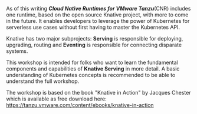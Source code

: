As of this writing ***Cloud Native Runtimes for VMware Tanzu***(CNR) includes one runtime, based on the open source Knative project, with more to come in the future. It enables developers to leverage the power of Kubernetes for serverless use cases without first having to master the Kubernetes API.

Knative has two major subprojects: **Serving** is responsible for deploying, upgrading, routing and **Eventing** is responsible for connecting disparate systems. 

This workshop is intended for folks who want to learn the fundamental components and capabilities of **Knative Serving** in more detail. A basic understanding of Kubernetes concepts is recommended to be able to understand the full workshop.

The workshop is based on the book "Knative in Action" by Jacques Chester which is available as free download here: https://tanzu.vmware.com/content/ebooks/knative-in-action
